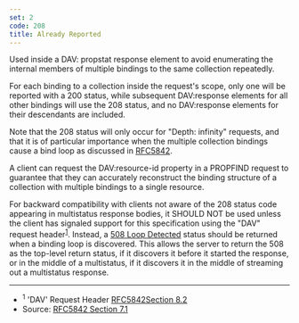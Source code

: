 ```yaml
---
set: 2
code: 208
title: Already Reported
---
```


Used inside a DAV: propstat response element to avoid enumerating the internal
members of multiple bindings to the same collection repeatedly.

For each binding to a collection inside the request's scope, only one will be
reported with a 200 status, while subsequent DAV:response elements for all other
bindings will use the 208 status, and no DAV:response elements for their
descendants are included.

Note that the 208 status will only occur for "Depth: infinity" requests, and
that it is of particular importance when the multiple collection bindings cause
a bind loop as discussed in [RFC5842][2].

A client can request the DAV:resource-id property in a PROPFIND request to
guarantee that they can accurately reconstruct the binding structure of a
collection with multiple bindings to a single resource.

For backward compatibility with clients not aware of the 208 status code
appearing in multistatus response bodies, it SHOULD NOT be used unless the
client has signaled support for this specification using the "DAV" request
header<sup>[1](#ref-1)</sup>. Instead, a [508 Loop Detected](/508) status should
be returned when a binding loop is discovered. This allows the server to return
the 508 as the top-level return status, if it discovers it before it started the
response, or in the middle of a multistatus, if it discovers it in the middle of
streaming out a multistatus response.

---

* <span id="ref-1"><sup>1</sup> 'DAV' Request Header
[RFC5842Section 8.2][3]</span>
* Source: [RFC5842 Section 7.1][1]

[1]: <http://tools.ietf.org/html/rfc5842#section-7.1>
[2]: <http://tools.ietf.org/html/rfc5842#section-2.2>
[3]: <http://tools.ietf.org/html/rfc5842#section-8.2>